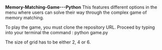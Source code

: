 ﻿**Memory-Matching-Game---Python**
This features different options in the menu where users can solve their way through the complex game of memory matching.

To play the game, you must clone the repository URL. Proceed by typing into your terminal the command :
python game.py <size of grid>

The size of grid has to be either 2, 4 or 6.
